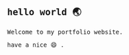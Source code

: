 <style>
@import url('https://fonts.googleapis.com/css?family=VT323');
body {
    font-family: 'VT323', monospace;
}
</style>

## hello world 🌏

Welcome to my portfolio website.

have a nice :smile: .
